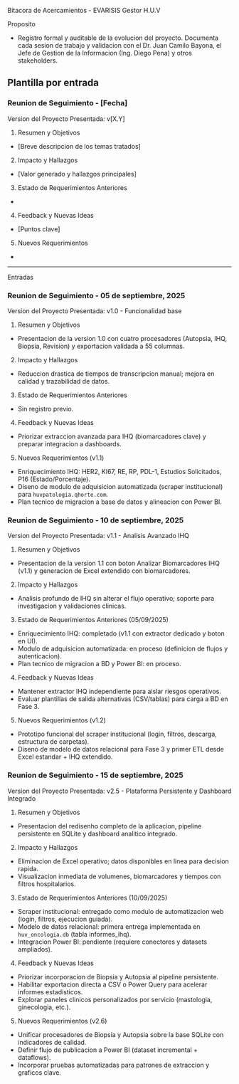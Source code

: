Bitacora de Acercamientos - EVARISIS Gestor H.U.V

Proposito
- Registro formal y auditable de la evolucion del proyecto. Documenta cada sesion de trabajo y validacion con el Dr. Juan Camilo Bayona, el Jefe de Gestion de la Informacion (Ing. Diego Pena) y otros stakeholders.

Plantilla por entrada
---
### Reunion de Seguimiento - [Fecha]
Version del Proyecto Presentada: v[X.Y]

1. Resumen y Objetivos
- [Breve descripcion de los temas tratados]

2. Impacto y Hallazgos
- [Valor generado y hallazgos principales]

3. Estado de Requerimientos Anteriores
- [Requerimiento]: [Estado]

4. Feedback y Nuevas Ideas
- [Puntos clave]

5. Nuevos Requerimientos
- [Requerimiento]: [Descripcion]
---

Entradas

### Reunion de Seguimiento - 05 de septiembre, 2025
Version del Proyecto Presentada: v1.0 - Funcionalidad base

1. Resumen y Objetivos
- Presentacion de la version 1.0 con cuatro procesadores (Autopsia, IHQ, Biopsia, Revision) y exportacion validada a 55 columnas.

2. Impacto y Hallazgos
- Reduccion drastica de tiempos de transcripcion manual; mejora en calidad y trazabilidad de datos.

3. Estado de Requerimientos Anteriores
- Sin registro previo.

4. Feedback y Nuevas Ideas
- Priorizar extraccion avanzada para IHQ (biomarcadores clave) y preparar integracion a dashboards.

5. Nuevos Requerimientos (v1.1)
- Enriquecimiento IHQ: HER2, KI67, RE, RP, PDL-1, Estudios Solicitados, P16 (Estado/Porcentaje).
- Diseno de modulo de adquisicion automatizada (scraper institucional) para `huvpatologia.qhorte.com`.
- Plan tecnico de migracion a base de datos y alineacion con Power BI.

### Reunion de Seguimiento - 10 de septiembre, 2025
Version del Proyecto Presentada: v1.1 - Analisis Avanzado IHQ

1. Resumen y Objetivos
- Presentacion de la version 1.1 con boton Analizar Biomarcadores IHQ (v1.1) y generacion de Excel extendido con biomarcadores.

2. Impacto y Hallazgos
- Analisis profundo de IHQ sin alterar el flujo operativo; soporte para investigacion y validaciones clinicas.

3. Estado de Requerimientos Anteriores (05/09/2025)
- Enriquecimiento IHQ: completado (v1.1 con extractor dedicado y boton en UI).
- Modulo de adquisicion automatizada: en proceso (definicion de flujos y autenticacion).
- Plan tecnico de migracion a BD y Power BI: en proceso.

4. Feedback y Nuevas Ideas
- Mantener extractor IHQ independiente para aislar riesgos operativos.
- Evaluar plantillas de salida alternativas (CSV/tablas) para carga a BD en Fase 3.

5. Nuevos Requerimientos (v1.2)
- Prototipo funcional del scraper institucional (login, filtros, descarga, estructura de carpetas).
- Diseno de modelo de datos relacional para Fase 3 y primer ETL desde Excel estandar + IHQ extendido.

### Reunion de Seguimiento - 15 de septiembre, 2025
Version del Proyecto Presentada: v2.5 - Plataforma Persistente y Dashboard Integrado

1. Resumen y Objetivos
- Presentacion del redisenho completo de la aplicacion, pipeline persistente en SQLite y dashboard analitico integrado.

2. Impacto y Hallazgos
- Eliminacion de Excel operativo; datos disponibles en linea para decision rapida.
- Visualizacion inmediata de volumenes, biomarcadores y tiempos con filtros hospitalarios.

3. Estado de Requerimientos Anteriores (10/09/2025)
- Scraper institucional: entregado como modulo de automatizacion web (login, filtros, ejecucion guiada).
- Modelo de datos relacional: primera entrega implementada en `huv_oncologia.db` (tabla informes_ihq).
- Integracion Power BI: pendiente (requiere conectores y datasets ampliados).

4. Feedback y Nuevas Ideas
- Priorizar incorporacion de Biopsia y Autopsia al pipeline persistente.
- Habilitar exportacion directa a CSV o Power Query para acelerar informes estadisticos.
- Explorar paneles clinicos personalizados por servicio (mastologia, ginecologia, etc.).

5. Nuevos Requerimientos (v2.6)
- Unificar procesadores de Biopsia y Autopsia sobre la base SQLite con indicadores de calidad.
- Definir flujo de publicacion a Power BI (dataset incremental + dataflows).
- Incorporar pruebas automatizadas para patrones de extraccion y graficos clave.
